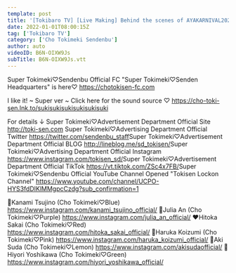 ```yaml
---
template: post
title: '[Tokibaro TV] [Live Making] Behind the scenes of AYAKARNIVAL2021 epi 150'
date: 2022-01-01T08:00:15Z
tag: ['Tokibaro TV']
category: ['Cho Tokimeki Sendenbu']
author: auto 
videoID: B6N-OIXW9Js
subTitle: B6N-OIXW9Js.vtt
---
```

Super Tokimeki♡Sendenbu Official FC "Super Tokimeki♡Senden Headquarters" is here♡
https://chotokisen-fc.com​

I like it! ~ Super ver ~ Click here for the sound source ♡
https://cho-toki-sen.lnk.to/sukisukisukisukisukisuki

For details ↓
Super Tokimeki♡Advertisement Department Official Site
http://toki-sen.com​
Super Tokimeki♡Advertising Department Official Twitter
https://twitter.com/sendenbu_staff​
Super Tokimeki♡Advertisement Department Official BLOG
http://lineblog.me/sd_tokisen/​
Super Tokimeki♡Advertising Department Official Instagram
https://www.instagram.com/tokisen_sd/​
Super Tokimeki♡Advertisement Department Official TikTok
https://vt.tiktok.com/ZSc4x7FB/​
Super Tokimeki♡Sendenbu Official YouTube Channel Opened
"Tokisen Lockon Channel"
https://www.youtube.com/channel/UCPO-HYS3fdDIKlMMgpcCzdg?sub_confirmation=1

💙Kanami Tsujino (Cho Tokimeki♡Blue) https://www.instagram.com/kanami_tsujino_official/
💜Julia An (Cho Tokimeki♡Purple) https://www.instagram.com/julia_an_official/
❤️Hitoka Sakai (Cho Tokimeki♡Red) https://www.instagram.com/hitoka_sakai_official/
💖Haruka Koizumi (Cho Tokimeki♡Pink) https://www.instagram.com/haruka_koizumi_official/
💛Aki Suda (Cho Tokimeki♡Lemon) https://www.instagram.com/akisudaofficial/
💚Hiyori Yoshikawa (Cho Tokimeki♡Green) https://www.instagram.com/hiyori_yoshikawa_official/